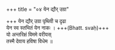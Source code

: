 +++
title = "०४ येन द्यौर् उग्रा"

+++
येन द्यौर् उग्रा पृथिवी च दृढा  
येन स्व स्तभितं येन नाकः । +++(Bhatt. svaḥ)+++  
यो अन्तरिक्षं विममे वरीयस्  
तस्मै देवाय हविषा विधेम ॥